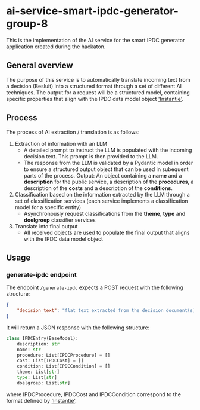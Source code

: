 # ai-service-smart-ipdc-generator-group-8
This is the implementation of the AI service for the smart IPDC generator application created during the hackaton.

## General overview
The purpose of this service is to automatically translate incoming text from a decision (Besluit) into a structured format through a set of different AI techniques.
The output for a request will be a structured model, containing specific properties that align with the IPDC data model object ['Instantie'](https://productencatalogus.data.vlaanderen.be/doc/implementatiemodel/ipdc-lpdc/#Instantie).

## Process
The process of AI extraction / translation is as follows:
1. Extraction of information with an LLM
    * A detailed prompt to instruct the LLM is populated with the incoming decision text. This prompt is then provided to the LLM.
    * The response from the LLM is validated by a Pydantic model in order to ensure a structured output object that can be used in subequent parts of the process.
    Output: An object containing a **name** and a **description** for the public service, a description of the **procedures**, a description of the **costs** and a description of the **conditions**.
2. Classification based on the information extracted by the LLM through a set of classification services (each service implements a classification model for a specific entity)
    * Asynchronously request classifications from the **theme**, **type** and **doelgroep** classifier services
3. Translate into final output
    * All received objects are used to populate the final output that aligns with the IPDC data model object

## Usage

### generate-ipdc endpoint
The endpoint `/generate-ipdc` expects a POST request with the following structure:
```json
{
    "decision_text": "flat text extracted from the decision document(s)"
}
```
It will return a JSON response with the following structure:
```python
class IPDCEntry(BaseModel):
    description: str
    name: str
    procedure: List[IPDCProcedure] = []
    cost: List[IPDCCost] = []
    condition: List[IPDCCondition] = []
    theme: List[str]
    type: List[str]
    doelgroep: List[str]
```
where IPDCProcedure, IPDCCost and IPDCCondition correspond to the format defined by ['Instantie'](https://productencatalogus.data.vlaanderen.be/doc/implementatiemodel/ipdc-lpdc/#Instantie).
